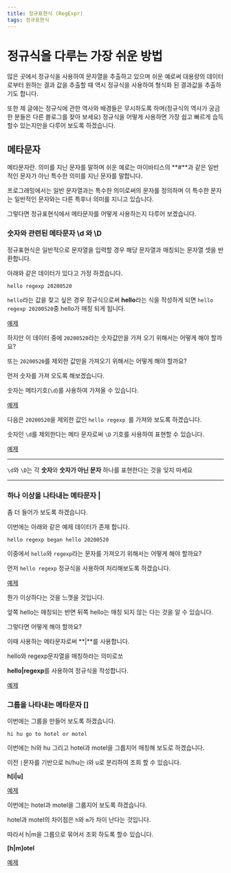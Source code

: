 ```yaml
---
title: 정규표현식 (RegExpr)
tags: 정규표현식
---
```


# 정규식을 다루는 가장 쉬운 방법

많은 곳에서 정규식을 사용하여 문자열을 추출하고 있으며 쉬운 예로써 대용량의 데이터로부터 원하는 결과 값을 추출할 때 역시 정규식을 사용하여 형식화 된 결과값을 추출하기도 합니다.

또한 제 글에는 정규식에 관한 역사와 배경들은 무시하도록 하며(정규식의 역사가 궁금한 분들은 다른 블로그를 찾아 보세요) 정규식을 어떻게 사용하면 가장 쉽고 빠르게 습득 할수 있는지만을 다루어 보도록 하겠습니다.

## 메타문자

메타문자란. 의미를 지닌 문자를 말하며 쉬운 예로는 마이바티스의 **#**과 같은 일반적인 문자가 아닌 특수한 의미를 지닌 문자를 말합니다.

프로그래밍에서는 일반 문자열과는 특수한 의미로써의 문자를 정의하며 이 특수한 문자는 일반적인 문자와는 다른 특후나 의미를 지니고 있습니다.

그렇다면 정규표현식에서 메타문자를 어떻게 사용하는지 다루어 보겠습니다.

### 숫자와 관련된 메타문자 \d 와 \D

정규표현식은 일반적으로 문자열을 입력할 경우 해당 문자열과 매칭되는 문자열 셋을 반환합니다.

아래와 같은 데이터가 있다고 가정 하겠습니다.

```
hello regexp 20200520
```

`hello`라는 값을 찾고 싶은 경우 정규식으로써 **hello**라는 식을 작성하게 되면 `hello regexp 20200520`중 hello가 매칭 되게 됩니다.

[예제](https://rubular.com/r/NCvmFUnZPGvORb)

하지만 이 데이터 중에 `20200520`라는 숫자값만을 가져 오기 위해서는 어떻게 해야 할까요?

또는 `20200520`를 제외한 값만을 가져오기 위해서는 어떻게 해야 할까요?

먼저 숫자를 가져 오도록 해보겠습니다.

숫자는 메타기호(`\d`)를 사용하여 가져올 수 있습니다.

[예제](https://rubular.com/r/RW0NonLiU7LUnL)

다음은 `20200520`을 제외한 값인 `hello regexp `를 가져와 보도록 하겠습니다.

숫자인 `\d`를 제외한다는 메타 문자로써 `\D` 기호를 사용하여 표현할 수 있습니다.

[예제](https://rubular.com/r/7ccgkLOfhjy32K)

- - -
`\d`와 `\D`는 각 **숫자**와 **숫자가 아닌 문자** 하나를 표현한다는 것을 잊지 마세요
- - -

### 하나 이상을 나타내는 메타문자 |

좀 더 들어가 보도록 하겠습니다.

이번에는 아래와 같은 예제 데이터가 존재 합니다.

```
hello regexp began hello 20200520
```

이중에서 `hello`와 `regexp`라는 문자를 가져오기 위해서는 어떻게 해야 할까요?

먼저 `hello regexp` 정규식을 사용하여 처리해보도록 하겠습니다.

[예제](https://rubular.com/r/jI94XXYsrwHmDD)

뭔가 이상하다는 것을 느꼇을 것입니다.

앞쪽 hello는 매칭되는 반면 뒤쪽 hello는 매칭 되지 않는 다는 것을 알 수 있습니다.

그렇다면 어떻게 해야 할까요?

이때 사용하는 메타문자로써 **|**를 사용합니다.

hello와 regexp문자열을 매칭하라는 의미로쏘 

**hello|regexp**를 사용하여 정규식을 작성합니다.

[예제](https://rubular.com/r/VA2BrjxBDkyF8T)

### 그룹을 나타내는 메타문자 []

이번에는 그룹을 만들어 보도록 하겠습니다.

```
hi hu go to hotel or motel
```

이번에는 hi와 hu 그리고 hotel과 motel을 그룹지어 매칭해 보도로 하겠습니다.

이전 `|`문자를 기반으로 hi/hu는 i와 u로 분리하여 조회 할 수 있습니다.

**h[i|u]**

[예제](https://rubular.com/r/XDDwrNuQy3dfHZ)

이번에는 hotel과 motel을 그룹지어 보도록 하겠습니다.

hotel과 motel의 차이점은 `h`와 `m`가 차이 난다는 것입니다.

따라서 h|m을 그룹으로 묶어서 조회 하도록 할수 있습니다.

**[h|m]otel**

[예제](https://rubular.com/r/tOyDefbekeCSBB)

